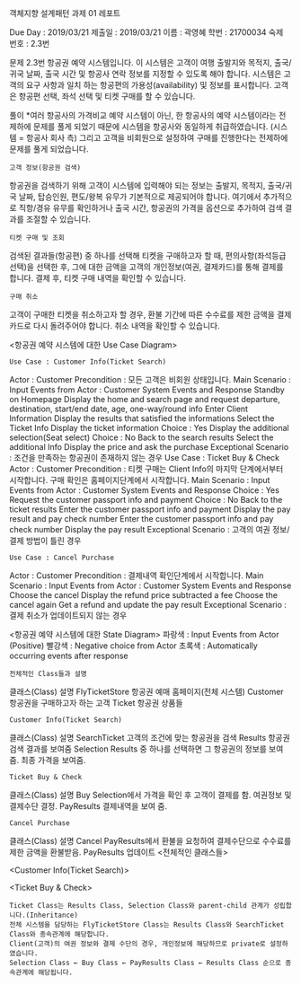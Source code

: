 
객체지향 설계패턴 과제 01 레포트













Due Day : 2019/03/21
제출일 : 2019/03/21
이름 : 곽영혜
학번 : 21700034
숙제 번호 : 2.3번

문제 2.3번
항공권 예약 시스템입니다. 
이 시스템은 고객이 여행 출발지와 목적지, 출국/귀국 날짜, 출국 시간 및 항공사 연락 정보를 지정할 수 있도록 해야 합니다. 
시스템은 고객의 요구 사항과 일치 하는 항공편의 가용성(availability) 및 정보를 표시합니다. 고객은 항공편 선택, 좌석 선택 및 티켓 구매를 할 수 있습니다. 

풀이
*여러 항공사의 가격비교 예약 시스템이 아닌, 한 항공사의 예약 시스템이라는 전제하에 문제를 풀게 되었기 때문에 시스템을 항공사와 동일하게 취급하였습니다. (시스템 = 항공사 회사 측)
그리고 고객을 비회원으로 설정하여 구매를 진행한다는 전제하에 문제를 풀게 되었습니다.

	고객 정보(항공권 검색)
항공권을 검색하기 위해 고객이 시스템에 입력해야 되는 정보는 출발지, 목적지, 출국/귀국 날짜, 탑승인원, 편도/왕복 유무가 기본적으로 제공되어야 합니다.
여기에서 추가적으로 직항/경유 유무를 확인하거나 출국 시간, 항공권의 가격을 옵션으로 추가하여 검색 결과를 조절할 수 있습니다.

	티켓 구매 및 조회
검색된 결과들(항공편) 중 하나를 선택해 티켓을 구매하고자 할 때, 편의사항(좌석등급 선택)을 선택한 후, 그에 대한 금액을 고객의 개인정보(여권, 결제카드)를 통해 결제를 합니다. 결제 후, 티켓 구매 내역을 확인할 수 있습니다.

	구매 취소
고객이 구매한 티켓을 취소하고자 할 경우, 환불 기간에 따른 수수료를 제한 금액을 결제카드로 다시 돌려주어야 합니다. 취소 내역을 확인할 수 있습니다.
 
<항공권 예약 시스템에 대한 Use Case Diagram>

	Use Case : Customer Info(Ticket Search)
Actor : Customer
Precondition : 모든 고객은 비회원 상태입니다.
Main Scenario :
Input Events from Actor : Customer	System Events and Response
Standby on Homepage	Display the home and search page and request departure, destination, start/end date, age, one-way/round info
Enter Client Information	Display the results that satisfied the informations
Select the Ticket Info	Display the ticket information
Choice : Yes	Display the additional selection(Seat select)
Choice : No	Back to the search results
Select the additional Info	Display the price and ask the purchase
Exceptional Scenario : 조건을 만족하는 항공권이 존재하지 않는 경우
	Use Case : Ticket Buy & Check
Actor : Customer
Precondition : 티켓 구매는 Client Info의 마지막 단계에서부터 시작합니다.
		구매 확인은 홈페이지단계에서 시작합니다.
Main Scenario :
Input Events from Actor : Customer	System Events and Response
Choice : Yes	Request the customer passport info and payment
Choice : No	Back to the ticket results
Enter the customer passport info and payment	Display the pay result and pay check number
Enter the customer passport info and pay check number 	Display the pay result
Exceptional Scenario : 고객의 여권 정보/결제 방법이 틀린 경우

	Use Case : Cancel Purchase
Actor : Customer
Precondition : 결제내역 확인단계에서 시작합니다.
Main Scenario :
Input Events from Actor : Customer	System Events and Response
Choose the cancel	Display the refund price subtracted a fee
Choose the cancel again	Get a refund and update the pay result
Exceptional Scenario : 결제 취소가 업데이트되지 않는 경우


 
<항공권 예약 시스템에 대한 State Diagram>
	파랑색 : Input Events from Actor (Positive)
	빨강색 : Negative choice from Actor
	초록색 : Automatically occurring events after response











	전체적인 Class들과 설명
클래스(Class)	설명
FlyTicketStore	항공권 예매 홈페이지(전체 시스템)
Customer	항공권을 구매하고자 하는 고객
Ticket	항공권 상품들

	Customer Info(Ticket Search)
클래스(Class)	설명
SearchTicket	고객의 조건에 맞는 항공권을 검색
Results	항공권 검색 결과를 보여줌
Selection	Results 중 하나를 선택하면 그 항공권의 정보를 보여줌.
최종 가격을 보여줌.

	Ticket Buy & Check
클래스(Class)	설명
Buy	Selection에서 가격을 확인 후 고객이 결제를 함. 
여권정보 및 결제수단 결정.
PayResults	결제내역을 보여 줌.

	Cancel Purchase
클래스(Class)	설명
Cancel	PayResults에서 환불을 요청하여 결제수단으로 수수료를 제한 금액을 환불받음. 
PayResults 업데이트
<전체적인 클래스들>
 

<Customer Info(Ticket Search)>
 


<Ticket Buy & Check>
 

<Cancel Purchase>
 
<Class Diagram for Flight Ticket Purchase System>
 
	Ticket Class는 Results Class, Selection Class와 parent-child 관계가 성립합니다.(Inheritance)
	전체 시스템을 담당하는 FlyTicketStore Class는 Results Class와 SearchTicket Class와 종속관계에 해당합니다.
	Client(고객)의 여권 정보와 결제 수단의 경우, 개인정보에 해당하므로 private로 설정하였습니다.
	Selection Class ← Buy Class ← PayResults Class ← Results Class 순으로 종속관계에 해당됩니다.
